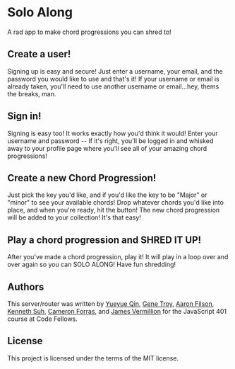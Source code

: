 # Solo Along
A rad app to make chord progressions you can shred to!

## Create a user!
Signing up is easy and secure! Just enter a username, your email, and the password you
would like to use and that's it!  If your username or email is already taken, you'll 
need to use another username or email...hey, thems the breaks, man.

## Sign in!
Signing is easy too! It works exactly how you'd think it would!  Enter your username
and password -- If it's right, you'll be logged in and whisked away to your profile page
where you'll see all of your amazing chord progressions!

## Create a new Chord Progression!
Just pick the key you'd like, and if you'd like the key to be "Major" or "minor" to 
see your available chords!  Drop whatever chords you'd like into place, and when you're 
ready, hit the button! The new chord progression will be added to your collection!
It's that easy!

## Play a chord progression and SHRED IT UP!
After you've made a chord progression, play it! It will play in a loop over and over again
so you can SOLO ALONG! Have fun shredding!

## Authors
This server/router was written by [Yueyue Qin](https://github.com/Yueyue07),
[Gene Troy](https://github.com/energene), [Aaron Filson](https://github.com/AaronFilson), 
[Kenneth Suh](https://github.com/suhk), [Cameron Forras](https://github.com/cameron4us), and
[James Vermillion](https://github.com/jamesvermillion) for the
JavaScript 401 course at Code Fellows.

## License

This project is licensed under the terms of the MIT license.
